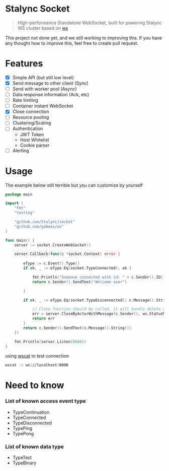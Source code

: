 # Stalync Socket
> High-performance Standalone WebSocket, built for powering Stalync WS cluster based on [ws](https://github.com/gobwas/ws)

This project not done yet, and we still working to improving this. If you have any thought how to improve this, feel free to create pull request.

# Features

- [X] Simple API (but still low level)
- [X] Send message to other client (Sync)
- [ ] Send with worker pool (Async)
- [ ] Data response information (Ack, etc)
- [ ] Rate limiting
- [ ] Container instant WebSocket
- [X] Close connection
- [ ] Resource pooling
- [ ] Clustering/Scaling
- [ ] Authentication
  - JWT Token
  - Host Whitelist
  - Cookie parser
- [ ] Alerting

# Usage
The example below still terrible but you can customize by yourself
```go
package main

import (
	"fmt"
	"testing"

	"github.com/Stalync/socket"
	"github.com/gobwas/ws"
)

func main() {
	server := socket.CreateWebSocket()

	server.Callback(func(c *socket.Context) error {
    
		eType := c.Event().Type()
		if ok, _ := eType.Eq(socket.TypeConnected); ok {

			fmt.Println("Someone connected with id: " + c.Sender().ID())
			return c.Sender().SendText("Welcome user")

		}

		if ok, _ := eType.Eq(socket.TypeDisconnected); c.Message().String() == "exit" || ok {

			// Close function should be called, it will handle delete session in internal server
			err = server.CloseByActorWithMessage(c.Sender(), ws.StatusNormalClosure, "Byee Human")
			return err
		}
		return c.Sender().SendText(c.Message().String())
	})

	fmt.Println(server.Listen(8000))
}
```
using [wscat](https://github.com/websockets/wscat) to test connection

```bash
wscat -c ws://localhost:8000
```

# Need to know

### List of known access event type
- TypeContinuation
- TypeConnected
- TypeDisconnected
- TypePing
- TypePong  

### List of known data type
- TypeText
- TypeBinary

